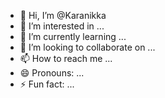 - 👋 Hi, I’m @Karanikka
- 👀 I’m interested in ...
- 🌱 I’m currently learning ...
- 💞️ I’m looking to collaborate on ...
- 📫 How to reach me ...
- 😄 Pronouns: ...
- ⚡ Fun fact: ...

<!---
Karanikka/Karanikka is a ✨ special ✨ repository because its `README.md` (this file) appears on your GitHub profile.
You can click the Preview link to take a look at your changes.
--->
